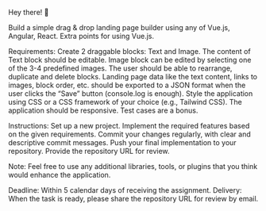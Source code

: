 Hey there! 👋


Build a simple drag & drop landing page builder using any of Vue.js, Angular, React. Extra points for using Vue.js.

Requirements:
Create 2 draggable blocks: Text and Image.
The content of Text block should be editable.
Image block can be edited by selecting one of the 3-4 predefined images.
The user should be able to rearrange, duplicate and delete blocks.
Landing page data like the text content, links to images, block order, etc. should be exported to a JSON format when the user clicks the “Save” button (console.log is enough).
Style the application using CSS or a CSS framework of your choice (e.g., Tailwind CSS).
The application should be responsive.
Test cases are a bonus.

Instructions:
Set up a new project.
Implement the required features based on the given requirements.
Commit your changes regularly, with clear and descriptive commit messages.
Push your final implementation to your repository.
Provide the repository URL for review.


Note: Feel free to use any additional libraries, tools, or plugins that you think would enhance the application.


Deadline: Within 5 calendar days of receiving the assignment.
Delivery: When the task is ready, please share the repository URL for review by email. 